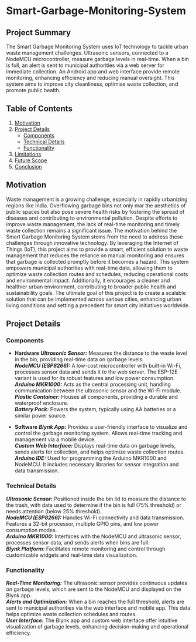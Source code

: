 # Smart-Garbage-Monitoring-System
## Project Summary
The Smart Garbage Monitoring System uses IoT technology to tackle urban waste management challenges. Ultrasonic sensors, connected to a NodeMCU microcontroller, measure garbage levels in real-time. When a bin is full, an alert is sent to municipal authorities via a web server for immediate collection. An Android app and web interface provide remote monitoring, enhancing efficiency and reducing manual oversight. This system aims to improve city cleanliness, optimise waste collection, and promote public health.

## Table of Contents
1. [Motivation](#motivation)
2. [Project Details](#project-details)
   - [Components](components)
   - [Technical Details](#technical-details)
   - [Functionality](#functionality)
3. [Limitations](#limitations)
4. [Future Scope](#future-scope)
5. [Conclusion](#conclusion)

## Motivation
Waste management is a growing challenge, especially in rapidly urbanizing regions like India. Overflowing garbage bins not only mar the aesthetics of public spaces but also pose severe health risks by fostering the spread of diseases and contributing to environmental pollution. Despite efforts to improve waste management, the lack of real-time monitoring and timely waste collection remains a significant issue.
The motivation behind the Smart Garbage Monitoring System stems from the need to address these challenges through innovative technology. By leveraging the Internet of Things (IoT), this project aims to provide a smart, efficient solution to waste management that reduces the reliance on manual monitoring and ensures that garbage is collected promptly before it becomes a hazard.
This system empowers municipal authorities with real-time data, allowing them to optimize waste collection routes and schedules, reducing operational costs and environmental impact. Additionally, it encourages a cleaner and healthier urban environment, contributing to broader public health and sustainability goals.
The ultimate goal of this project is to create a scalable solution that can be implemented across various cities, enhancing urban living conditions and setting a precedent for smart city initiatives worldwide.

## Project Details
### Components

- **Hardware**
**_Ultrasonic Sensor:_** Measures the distance to the waste level in the bin, providing real-time data on garbage levels.<br />
**_NodeMCU (ESP8266):_** A low-cost microcontroller with built-in Wi-Fi, processes sensor data and sends it to the web server. The ESP-12E variant is used for its robust features and low power consumption.<br />
**_Arduino MKR1000:_** Acts as the central processing unit, handling communication between the ultrasonic sensor and the Wi-Fi module.<br />
**_Plastic Container:_** Houses all components, providing a durable and waterproof enclosure.<br />
**_Battery Pack:_** Powers the system, typically using AA batteries or a similar power source.

- **Software**
**_Blynk App:_** Provides a user-friendly interface to visualize and control the garbage monitoring system. Allows real-time tracking and management via a mobile device.<br />
**_Custom Web Interface:_** Displays real-time data on garbage levels, sends alerts for collection, and helps optimize waste collection routes.<br />
**_Arduino IDE:_** Used for programming the Arduino MKR1000 and NodeMCU. It includes necessary libraries for sensor integration and data transmission.

### Technical Details
**_Ultrasonic Sensor:_** Positioned inside the bin lid to measure the distance to the trash, with data used to determine if the bin is full (75% threshold) or needs attention (below 25% threshold).<br />
**_NodeMCU (ESP8266):_** Handles Wi-Fi connectivity and data transmission. Features a 32-bit processor, multiple GPIO pins, and low power consumption modes.<br />
**_Arduino MKR1000:_** Interfaces with the NodeMCU and ultrasonic sensor, processes sensor data, and sends alerts when bins are full.<br />
**_Blynk Platform:_** Facilitates remote monitoring and control through customizable widgets and real-time data visualization.

### Functionality
**_Real-Time Monitoring:_** The ultrasonic sensor provides continuous updates on garbage levels, which are sent to the NodeMCU and displayed on the Blynk app.<br />
**_Alerts and Optimization:_** When a bin reaches the full threshold, alerts are sent to municipal authorities via the web interface and mobile app. This data helps optimize waste collection schedules and routes.<br />
**_User Interface:_** The Blynk app and custom web interface offer intuitive visualization of garbage levels, enhancing decision-making and operational efficiency.
